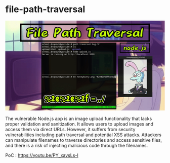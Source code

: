 # file-path-traversal

![File Path Traversal Attack](https://github.com/schooldropout1337/file-path-traversal/blob/main/file_path_traversal_attack.png)

The vulnerable Node.js app is an image upload functionality that lacks proper validation and sanitization. It allows users to upload images and access them via direct URLs. However, it suffers from security vulnerabilities including path traversal and potential XSS attacks. Attackers can manipulate filenames to traverse directories and access sensitive files, and there is a risk of injecting malicious code through the filenames.

PoC : https://youtu.be/PY_xavsLs-I

